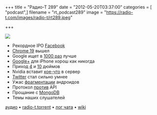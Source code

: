 +++
title = "Радио-Т 289"
date = "2012-05-20T03:37:00"
categories = [ "podcast",]
filename = "rt_podcast289"
image = "https://radio-t.com/images/radio-t/rt289.jpeg"

+++

![](https://radio-t.com/images/radio-t/rt289.jpeg)

- Рекордное IPO [Facebook](http://www.bloomberg.com/news/2012-05-17/facebook-raises-16-billion-in-biggest-technology-ipo-on-record.html)
- [Chrome 19](http://techcrunch.com/2012/05/15/chrome-19-launches-now-features-built-in-tab-syncing/) вышел
- Google ищет в [1000 раз](http://mashable.com/2012/05/16/google-knowledge-graph/) лучше
- [Google+](http://www.digitaltrends.com/social-media/how-is-google-doing-not-so-well-according-to-a-new-study/) для iPhone хорош как никогда
- Приход [4](http://www.appleinsider.com/articles/12/05/16/4_screens_for_apples_next_iphone_will_be_built_as_soon_as_june.html) и [10](http://techcrunch.com/2012/05/16/its-time-for-a-larger-iphone/) дюймов
- Nvidia вставит [кое-что](http://www.digitaltrends.com/computing/350785/) в сервер
- [Twitter](http://gigaom.com/2012/05/17/beyond-search-twitter-joins-the-discovery-wave/) стал сильно умнее
- Ужас [фрагментации](http://opensignalmaps.com/reports/fragmentation.php) андроидов
- Протокол [против](http://blog.superfeedr.com/protocols-over-api/) API
- Прощание с [MongoDB](http://www.zopyx.de/blog/goodbye-mongodb)
- Темы наших слушателей

[аудио](https://cdn.radio-t.com/rt_podcast289.mp3) • [radio-t.torrent](https://cdn.radio-t.com/torrents/rt_podcast289.mp3.torrent) • [лог чата](http://chat.radio-t.com/logs/radio-t-289.html) • [wiki](http://wiki.radio-t.com/%D0%92%D1%8B%D0%BF%D1%83%D1%81%D0%BA_289)<audio src="https://cdn.radio-t.com/rt_podcast289.mp3" preload="none"></audio>
